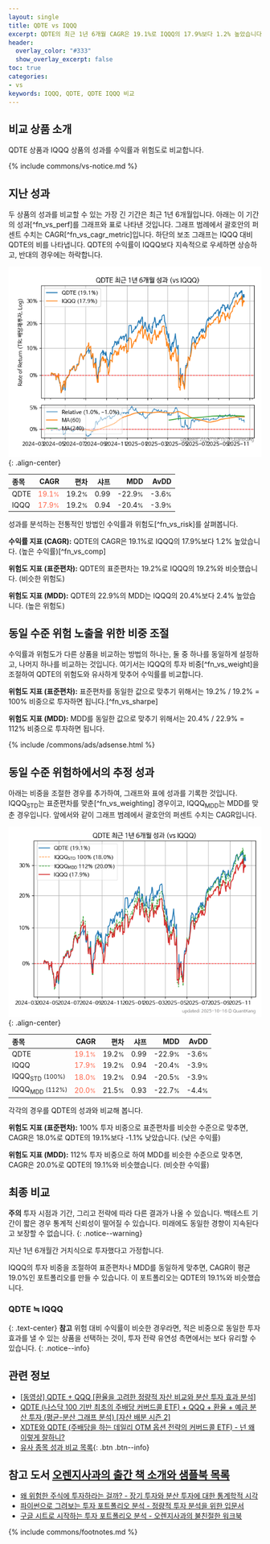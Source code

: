 ```yaml
---
layout: single
title: QDTE vs IQQQ
excerpt: QDTE의 최근 1년 6개월 CAGR은 19.1%로 IQQQ의 17.9%보다 1.2% 높았습니다.
header:
  overlay_color: "#333"
  show_overlay_excerpt: false
toc: true
categories:
- vs
keywords: IQQQ, QDTE, QDTE IQQQ 비교
---
```


## 비교 상품 소개


QDTE 상품과 IQQQ 상품의 성과를 수익률과 위험도로 비교합니다.





{% include commons/vs-notice.md %}

## 지난 성과

두 상품의 성과를 비교할 수 있는 가장 긴 기간은 최근 1년 6개월입니다. 아래는 이 기간의 성과[^fn_vs_perf]를 그래프와 표로 나타낸 것입니다.
그래프 범례에서 괄호안의 퍼센트 수치는 CAGR[^fn_vs_cagr_metric]입니다.
하단의 보조 그래프는 IQQQ 대비 QDTE의 비를 나타냅니다.
QDTE의 수익률이 IQQQ보다 지속적으로 우세하면 상승하고, 반대의 경우에는 하락합니다.

![QDTE](/vs/images/qdte-vs-iqqq_dual.png){: .align-center}

| **종목** | **CAGR** | **편차** | **샤프** | **MDD** | **AvDD** |
| :------------ | ------: | -----------: | -------: | ------: | -------: |
| QDTE | <span style="color: tomato">19.1<small>%</small></span> | 19.2<small>%</small> | 0.99 | -22.9<small>%</small> | -3.6<small>%</small> |
| IQQQ | <span style="color: tomato">17.9<small>%</small></span> | 19.2<small>%</small> | 0.94 | -20.4<small>%</small> | -3.9<small>%</small> |

<!-- more -->


성과를 분석하는 전통적인 방법인 수익률과 위험도[^fn_vs_risk]를 살펴봅니다.

**수익률 지표 (CAGR):** QDTE의 CAGR은 19.1%로 IQQQ의 17.9%보다 1.2% 높았습니다. (높은 수익률)[^fn_vs_comp]

**위험도 지표 (표준편차):** QDTE의 표준편차는 19.2%로 IQQQ의 19.2%와 비슷했습니다. (비슷한 위험도)

**위험도 지표 (MDD):** QDTE의 22.9%의 MDD는 IQQQ의 20.4%보다 2.4% 높았습니다. (높은 위험도)



## 동일 수준 위험 노출을 위한 비중 조절

수익률과 위험도가 다른 상품을 비교하는 방법의 하나는, 둘 중 하나를 동일하게 설정하고, 나머지 하나를 비교하는 것입니다.
여기서는 IQQQ의 투자 비중[^fn_vs_weight]을 조절하여 QDTE의 위험도와 유사하게 맞추어 수익률를 비교합니다.

**위험도 지표 (표준편차):** 표준편차를 동일한 값으로 맞추기 위해서는 19.2% / 19.2% = 100% 비중으로 투자하면 됩니다.[^fn_vs_sharpe]

**위험도 지표 (MDD):** MDD를 동일한 값으로 맞추기 위해서는 20.4% / 22.9% = 112% 비중으로 투자하면 됩니다.


{% include /commons/ads/adsense.html %}



## 동일 수준 위험하에서의 추정 성과

아래는 비중을 조절한 경우를 추가하여, 그래프와 표에 성과를 기록한 것입니다.
IQQQ<sub>STD</sub>는 표준편차를 맞춘[^fn_vs_weighting] 경우이고, IQQQ<sub>MDD</sub>는 MDD를 맞춘 경우입니다.
앞에서와 같이 그래프 범례에서 괄호안의 퍼센트 수치는 CAGR입니다.


![QDTE](/vs/images/qdte-vs-iqqq.png){: .align-center}



| **종목** | **CAGR** | **편차** | **샤프** | **MDD** | **AvDD** |
| :------------ | ------: | -----------: | -------: | ------: | -------: |
| QDTE | <span style="color: tomato">19.1<small>%</small></span> | 19.2<small>%</small> | 0.99 | -22.9<small>%</small> | -3.6<small>%</small> |
| IQQQ | <span style="color: tomato">17.9<small>%</small></span> | 19.2<small>%</small> | 0.94 | -20.4<small>%</small> | -3.9<small>%</small> |
| IQQQ<sub>STD</sub> <small>(100%)</small> | <span style="color: tomato">18.0<small>%</small></span> | 19.2<small>%</small> | 0.94 | -20.5<small>%</small> | -3.9<small>%</small> |
| IQQQ<sub>MDD</sub> <small>(112%)</small> | <span style="color: tomato">20.0<small>%</small></span> | 21.5<small>%</small> | 0.93 | -22.7<small>%</small> | -4.4<small>%</small> |



각각의 경우를 QDTE의 성과와 비교해 봅니다.

**위험도 지표 (표준편차):** 100% 투자 비중으로 표준편차를 비슷한 수준으로 맞추면, CAGR은 18.0%로 QDTE의 19.1%보다 -1.1% 낮았습니다. (낮은 수익률)

**위험도 지표 (MDD):** 112% 투자 비중으로 하여 MDD를 비슷한 수준으로 맞추면, CAGR은 20.0%로 QDTE의 19.1%와 비슷했습니다. (비슷한 수익률)




## 최종 비교

**주의** 투자 시점과 기간, 그리고 전략에 따라 다른 결과가 나올 수 있습니다. 백테스트 기간이 짧은 경우 통계적 신뢰성이 떨어질 수 있습니다. 미래에도 동일한 경향이 지속된다고 보장할 수 없습니다.
{: .notice--warning}

지난 1년 6개월간 거치식으로 투자했다고 가정합니다.

IQQQ의 투자 비중을 조절하여 표준편차나 MDD를 동일하게 맞추면, CAGR이 평균 19.0%인 포트폴리오를 만들 수 있습니다.
이 포트폴리오는 QDTE의 19.1%와 비슷했습니다.

### QDTE ≒ IQQQ
{: .text-center}
**참고** 위험 대비 수익률이 비슷한 경우라면, 적은 비중으로 동일한 투자 효과를 낼 수 있는 상품을 선택하는 것이, 투자 전략 유연성 측면에서는 보다 유리할 수 있습니다.
{: .notice--info}


## 관련 정보

- [[동영상] QDTE + QQQ [환율을 고려한 정량적 자산 비교와 분산 투자 효과 분석]](https://youtu.be/oqfwKswmblE)
- [QDTE (나스닥 100 기반 최초의 주배당 커버드콜 ETF) + QQQ + 환율 + 예금 분산 투자 (평균-분산 그래프 분석) [자산 배분 시즌 2]](https://m.blog.naver.com/onuri2005/223939515321)
- [XDTE와 QDTE (주배당을 하는 데일리 OTM 옵션 전략의 커버드콜 ETF) - 넌 왜 이렇게 잘하니?](https://kongdori.tistory.com/336)
- [유사 종목 성과 비교 목록](/vs/){: .btn .btn--info}


## 참고 도서 [오렌지사과의 출간 책 소개와 샘플북 목록](https://kongdori.tistory.com/691)

- [왜 위험한 주식에 투자하라는 걸까? - 장기 투자와 분산 투자에 대한 통계학적 시각](https://kongdori.tistory.com/421)
- [파이썬으로 그려보는 투자 포트폴리오 분석  - 정량적 투자 분석을 위한 입문서](https://kongdori.tistory.com/643)
- [구글 시트로 시작하는 투자 포트폴리오 분석 - 오렌지사과의 불친절한 워크북](https://kongdori.tistory.com/449)

{% include commons/footnotes.md %}